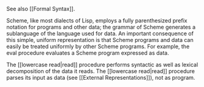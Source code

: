 See also [[Formal Syntax]].

Scheme, like most dialects of Lisp, employs a fully parenthesized prefix notation for programs and other data; the grammar of Scheme generates a sublanguage of the language used for data. An important consequence of this simple, uniform representation is that Scheme programs and data can easily be treated uniformly by other Scheme programs. For example, the eval procedure evaluates a Scheme program expressed as data.

The [[lowercase read|read]] procedure performs syntactic as well as lexical decomposition of the data it reads. The [[lowercase read|read]] procedure parses its input as data (see [[External Representations]]), not as program.
